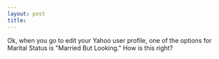 ```yaml
---
layout: post
title: 
---
```


Ok, when you go to edit your Yahoo user profile, one of the options for Marital Status is "Married But Looking." How is this right?
